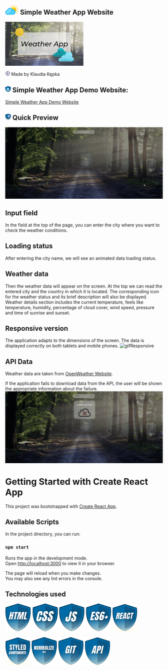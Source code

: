 ## <img src="public/weather.svg" height="30"/> Simple Weather App Website
<img src="images/Simple%20Weather%20App.gif" width="250"/>

<img src="images/myIcons/iconK.svg" height="15"/> Made by Klaudia Kępka

## <img src="images/myIcons/demo.png" height="20"/> Simple Weather App Demo Website:
[Simple Weather App Demo Website](https://kepkaklaudia.github.io/simple-weather-app/)

## <img src="images/myIcons/quick.png" height="20"/> Quick Preview
![gifPreview](images/preview.gif)

## Input field
In the field at the top of the page, you can enter the city where you want to check the weather conditions.

## Loading status
After entering the city name, we will see an animated data loading status.

## Weather data
Then the weather data will appear on the screen. 
At the top we can read the entered city and the country in which it is located. The corresponding icon for the weather status and its brief description will also be displayed. Weather details section includes the current temperature, feels like temperature, humidity, percentage of cloud cover, wind speed, pressure and time of sunrise and sunset.

## Responsive version
The application adapts to the dimensions of the screen. The data is displayed correctly on both tablets and mobile phones.
![gifResponsive](images/responsive.gif)

## API Data
Weather data are taken from [OpenWeather Website](https://openweathermap.org/).

If the application fails to download data from the API, the user will be shown the appropriate information about the failure.
![gifError](images/error.gif)

# Getting Started with Create React App

This project was bootstrapped with [Create React App](https://github.com/facebook/create-react-app).

## Available Scripts

In the project directory, you can run:

### `npm start`

Runs the app in the development mode.\
Open [http://localhost:3000](http://localhost:3000) to view it in your browser.

The page will reload when you make changes.\
You may also see any lint errors in the console.

## Technologies used
<img src="images/myIcons/html.png" height="90"/> <img src="images/myIcons/css.png" height="90"/> <img src="images/myIcons/js.png" height="90"/> <img src="images/myIcons/es6.png" height="90"/> <img src="images/myIcons/react.png" height="90"/> 

<img src="images/myIcons/styled.png" height="90"/> <img src="images/myIcons/norm.png" height="90"/> <img src="images/myIcons/git.png" height="90"/> <img src="images/myIcons/api.png" height="90"/>